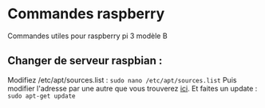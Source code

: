 # Commandes raspberry

Commandes utiles pour raspberry pi 3 modèle B

## Changer de serveur raspbian :

Modifiez /etc/apt/sources.list :
`sudo nano /etc/apt/sources.list`
Puis modifier l'adresse par une autre que vous trouverez [ici](http://www.raspbian.org/RaspbianMirrors).
Et faites un update :
`sudo apt-get update`
